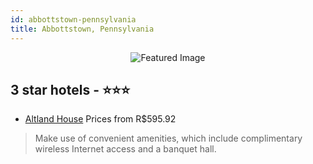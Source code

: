 ```yaml
---
id: abbottstown-pennsylvania
title: Abbottstown, Pennsylvania
---
```


<center><img src="https://i.travelapi.com/hotels/3000000/2850000/2844600/2844574/4d1465d4_z.jpg" alt="Featured Image" /></center>


##  3 star hotels - ⭐️⭐️⭐️

-    [Altland House](https://us.hurb.com/hotels/abbottstown/altland-house-JNP-JP192793?cmp=18055) Prices from R$595.92
   > Make use of convenient amenities, which include complimentary wireless Internet access and a banquet hall.
